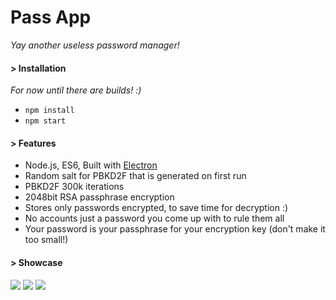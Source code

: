 # Pass App
*Yay another useless password manager!*

#### > Installation
*For now until there are builds! :)*

 - `npm install`
 - `npm start`

#### > Features
 - Node.js, ES6, Built with [Electron](http://electron.atom.io/)
 - Random salt for PBKD2F that is generated on first run
 - PBKD2F 300k iterations
 - 2048bit RSA passphrase encryption
 - Stores only passwords encrypted, to save time for decryption :)
 - No accounts just a password you come up with to rule them all
 - Your password is your passphrase for your encryption key (don't make it too small!)

#### > Showcase
![](http://i.imgur.com/XORDoWr.png)
![](http://i.imgur.com/0ow16rx.png)
![](http://i.imgur.com/X3pq7Yk.png)